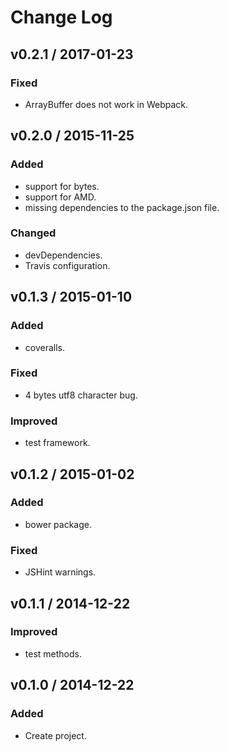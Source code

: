 # Change Log

## v0.2.1 / 2017-01-23
### Fixed
- ArrayBuffer does not work in Webpack.

## v0.2.0 / 2015-11-25
### Added
- support for bytes.
- support for AMD.
- missing dependencies to the package.json file.
### Changed
- devDependencies.
- Travis configuration.

## v0.1.3 / 2015-01-10
### Added
- coveralls.
### Fixed
- 4 bytes utf8 character bug.
### Improved
- test framework.

## v0.1.2 / 2015-01-02
### Added
- bower package.
### Fixed
- JSHint warnings.

## v0.1.1 / 2014-12-22
### Improved
- test methods.

## v0.1.0 / 2014-12-22
### Added
- Create project.
